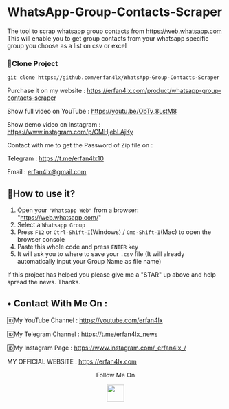 # WhatsApp-Group-Contacts-Scraper
The tool to scrap whatsapp group contacts from https://web.whatsapp.com
This will enable you to get group contacts from your whatsapp specific group you choose as a list on csv or excel

### 👯Clone Project
```shell
git clone https://github.com/erfan4lx/WhatsApp-Group-Contacts-Scraper
```

Purchase it on my website : https://erfan4lx.com/product/whatsapp-group-contacts-scraper

Show full video on YouTube : https://youtu.be/ObTv_8LstM8

Show demo video on Instagram : https://www.instagram.com/p/CMHjebLAjKy

Contact with me to get the Password of Zip file on :

 Telegram : https://t.me/erfan4lx10
  
 Email : erfan4lx@gmail.com

## 🚀How to use it?
1. Open your `"Whatsapp Web"` from a browser: "https://web.whatsapp.com/"
2. Select a `Whatsapp Group`
3. Press `F12` or `Ctrl-Shift-I`(Windows) / `Cmd-Shift-I`(Mac) to open the browser console
4. Paste this whole code and press `ENTER` key
5. It will ask you to where to save your `.csv` file (It will already automatically input your Group Name as file name)

If this project has helped you please give me a "STAR" up above and help spread the news.
Thanks.

## • Contact With Me On : 

🆔My YouTube Channel : https://youtube.com/erfan4lx

🆔My Telegram Channel : https://t.me/erfan4lx_news

🆔My Instagram Page : https://www.instagram.com/_erfan4lx_/

 MY OFFICIAL WEBSITE : https://erfan4lx.com

<p align="center">
  Follow Me On
</p>
<p align="center">
  <a href="https://www.youtube.com/c/erfan4lx?sub_confirmation=1">
    <img src="https://www.iconsdb.com/icons/preview/black/youtube-4-xxl.png" width="40" height="40">
  </a>
</p>
